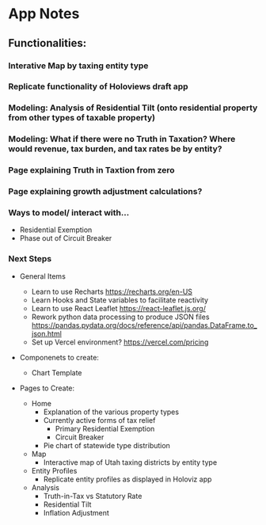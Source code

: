 # App Notes

## Functionalities:

### Interative Map by taxing entity type

### Replicate functionality of Holoviews draft app

### Modeling: Analysis of Residential Tilt (onto residential property from other types of taxable property)

### Modeling: What if there were no Truth in Taxation? Where would revenue, tax burden, and tax rates be by entity?

### Page explaining Truth in Taxtion from zero

### Page explaining growth adjustment calculations?

### Ways to model/ interact with...

- Residential Exemption
- Phase out of Circuit Breaker

### Next Steps

- General Items

  - Learn to use Recharts https://recharts.org/en-US
  - Learn Hooks and State variables to facilitate reactivity
  - Learn to use React Leaflet https://react-leaflet.js.org/
  - Rework python data processing to produce JSON files https://pandas.pydata.org/docs/reference/api/pandas.DataFrame.to_json.html
  - Set up Vercel environment? https://vercel.com/pricing

- Componenets to create:

  - Chart Template

- Pages to Create:
  - Home
    - Explanation of the various property types
    - Currently active forms of tax relief
      - Primary Residential Exemption
      - Circuit Breaker
    - Pie chart of statewide type distribution
  - Map
    - Interactive map of Utah taxing districts by entity type
  - Entity Profiles
    - Replicate entity profiles as displayed in Holoviz app
  - Analysis
    - Truth-in-Tax vs Statutory Rate
    - Residential Tilt
    - Inflation Adjustment
